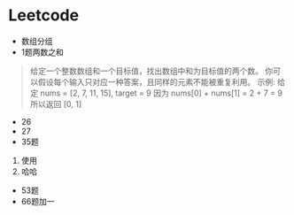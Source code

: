# Leetcode
 * 数组分组
  * 1题两数之和
  > 给定一个整数数组和一个目标值，找出数组中和为目标值的两个数。
  > 你可以假设每个输入只对应一种答案，且同样的元素不能被重复利用。
  > 示例:
  > 给定 nums = [2, 7, 11, 15], target = 9
  > 因为 nums[0] + nums[1] = 2 + 7 = 9
  > 所以返回 [0, 1]
  * 26
  * 27
  * 35题
  1. 使用
  2. 哈哈
  * 53题
  * 66题加一
